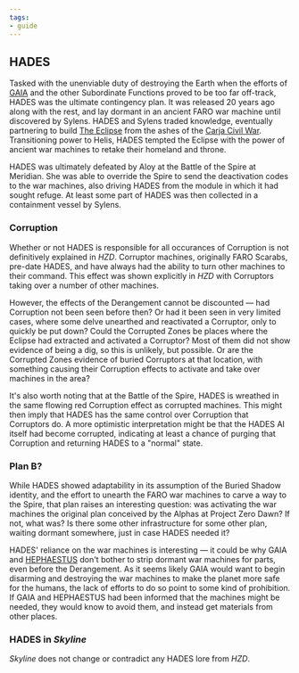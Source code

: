 ```yaml
---
tags:
- guide
---
```


## HADES

Tasked with the unenviable duty of destroying the Earth when the efforts of [GAIA](205-gaia.md) and the other Subordinate Functions proved to be too far off-track, HADES was the ultimate contingency plan.
It was released 20 years ago along with the rest, and lay dormant in an ancient FARO war machine until discovered by Sylens.
HADES and Sylens traded knowledge, eventually partnering to build [The Eclipse](345-eclipse.md) from the ashes of the [Carja Civil War](320-shadow-carja.md).
Transitioning power to Helis, HADES tempted the Eclipse with the power of ancient war machines to retake their homeland and throne.

HADES was ultimately defeated by Aloy at the Battle of the Spire at Meridian.
She was able to override the Spire to send the deactivation codes to the war machines, also driving HADES from the module in which it had sought refuge.
At least some part of HADES was then collected in a containment vessel by Sylens.

### Corruption

Whether or not HADES is responsible for all occurances of Corruption is not definitively explained in _HZD_.
Corruptor machines, originally FARO Scarabs, pre-date HADES, and have always had the ability to turn other machines to their command.
This effect was shown explicitly in _HZD_ with Corruptors taking over a number of other machines.

However, the effects of the Derangement cannot be discounted — had Corruption not been seen before then?
Or had it been seen in very limited cases, where some delve unearthed and reactivated a Corruptor, only to quickly be put down?
Could the Corrupted Zones be places where the Eclipse had extracted and activated a Corruptor?
Most of them did not show evidence of being a dig, so this is unlikely, but possible.
Or are the Corrupted Zones evidence of buried Corruptors at that location, with something causing their Corruption effects to activate and take over machines in the area?

It's also worth noting that at the Battle of the Spire, HADES is wreathed in the same flowing red Corruption effect as corrupted machines.
This might then imply that HADES has the same control over Corruption that Corruptors do.
A more optimistic interpretation might be that the HADES AI itself had become corrupted, indicating at least a chance of purging that Corruption and returning HADES to a "normal" state.

### Plan B?

While HADES showed adaptability in its assumption of the Buried Shadow identity, and the effort to unearth the FARO war machines to carve a way to the Spire, that plan raises an interesting question: was activating the war machines the original plan conceived by the Alphas at Project Zero Dawn?
If not, what was?
Is there some other infrastructure for some other plan, waiting dormant somewhere, just in case HADES needed it?

HADES' reliance on the war machines is interesting — it could be why GAIA and [HEPHAESTUS](215-hephaestus.md) don't bother to strip dormant war machines for parts, even before the Derangement.
As it seems likely GAIA would want to begin disarming and destroying the war machines to make the planet more safe for the humans, the lack of efforts to do so point to some kind of prohibition.
If GAIA and HEPHAESTUS had been informed that the machines might be needed, they would know to avoid them, and instead get materials from other places.

### HADES in _Skyline_

_Skyline_ does not change or contradict any HADES lore from _HZD_.
